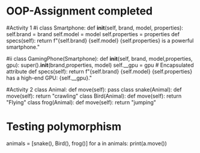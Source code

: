 # OOP-Assignment completed
#Activity 1
#i
class Smartphone:
    def __init__(self, brand, model, properties):
        self.brand = brand
        self.model = model
        self.properties = properties
    def specs(self):
        return f"{self.brand} {self.model} {self.properties} is a powerful smartphone."

#ii
class GamingPhone(Smartphone):
    def __init__(self, brand, model,properties, gpu):
        super().__init__(brand,properties, model)
        self.__gpu = gpu  # Encapsulated attribute
    def specs(self):
        return f"{self.brand} {self.model} {self.properties} has a high-end GPU: {self.__gpu}."

#Activity 2
class Animal:
    def move(self):
        pass
class snake(Animal):
    def move(self):
        return "crawling"
class Bird(Animal):
    def move(self):
        return "Flying"
class frog(Animal):
    def move(self):
        return "jumping"
# Testing polymorphism
animals = [snake(), Bird(), frog()]
for a in animals:
    print(a.move())
